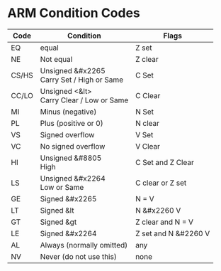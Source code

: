 # ARM Condition Codes


|Code | Condition | Flags |
|-----|-----------|-------|
| EQ | equal | Z set |
| NE | Not equal | Z clear |
| CS/HS | Unsigned &#x2265 <br> Carry Set / High or Same | C Set |
|CC/LO | Unsigned <&lt> <br> Carry Clear / Low or Same | C Clear |
|MI | Minus (negative) | N Set|
|PL | Plus (positive or 0) | N clear |
|VS | Signed overflow | V Set|
|VC | No signed overflow | V Clear |
|HI | Unsigned &#8805 <br> High | C Set and Z Clear |
|LS| Unsigned &#x2264 <br> Low or Same | C clear or Z set |
|GE| Signed &#x2265 | N = V |
|LT| Signed &lt | N &#x2260 V |
|GT| Signed &gt | Z clear and N = V |
|LE| Signed &#x2264 | Z set and N &#2260 V |
|AL| Always (normally omitted) | any |
|NV| Never (do not use this) | none|
